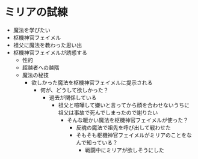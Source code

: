 # ミリアの試練
- 魔法を学びたい
- 枢機神官フェイメル
- 祖父に魔法を教わった思い出
- 枢機神官フェイメルが誘惑する
  - 性的
  - 超越者への越階
  - 魔法の秘技
    - 欲しかった魔法を枢機神官フェイメルに提示される
      - 何が、どうして欲しかった？
        - 過去が関係している
          - 祖父と喧嘩して嫌いと言ってから顔を合わせないうちに祖父は事故で死んでしまったので謝りたい
            - そんな暖かい魔法を枢機神官フェイメルが使った？
              - 反魂の魔法で祖先を呼び出して戦わせた
              - そもそも枢機神官フェイメルがミリアのことをなんで知っている？
                - 戦闘中にミリアが欲しそうにした
